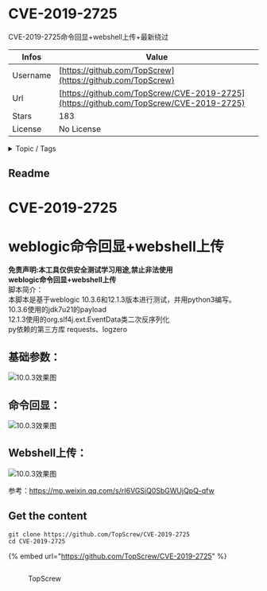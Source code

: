 # CVE-2019-2725

CVE-2019-2725命令回显+webshell上传+最新绕过

| Infos    | Value                                                              |
| -------- | -------------------------------------------------------------------|
| Username | [https://github.com/TopScrew](https://github.com/TopScrew) |
| Url      | [https://github.com/TopScrew/CVE-2019-2725](https://github.com/TopScrew/CVE-2019-2725)                                               |
| Stars    | 183                                                          |
| License  | No License                                                        |

<details>

<summary>Topic / Tags</summary>



</details>

## Readme

# CVE-2019-2725
# weblogic命令回显+webshell上传<br/>
**免责声明:本工具仅供安全测试学习用途,禁止非法使用**<br/>
**weblogic命令回显+webshell上传**<br/>
脚本简介：<br/>
本脚本是基于weblogic 10.3.6和12.1.3版本进行测试，并用python3编写。<br/>
10.3.6使用的jdk7u21的payload<br/>
12.1.3使用的org.slf4j.ext.EventData类二次反序列化<br/>
py依赖的第三方库 requests、logzero<br/>
## 基础参数：
![10.0.3效果图](https://github.com/TopScrew/CVE-2019-2725/blob/master/1560144446677.jpg)
## 命令回显：
![10.0.3效果图](https://github.com/TopScrew/CVE-2019-2725/blob/master/1560144585337.jpg)
## Webshell上传：
![10.0.3效果图](https://github.com/TopScrew/CVE-2019-2725/blob/master/1560144774408.jpg)

参考：https://mp.weixin.qq.com/s/rI6VGSiQ0SbGWUjQpQ-qfw








## Get the content

```
git clone https://github.com/TopScrew/CVE-2019-2725
cd CVE-2019-2725
```

{% embed url="https://github.com/TopScrew/CVE-2019-2725" %}

<figure><img src="https://avatars.githubusercontent.com/u/35072495?v=4" alt=""><figcaption><p>TopScrew</p></figcaption></figure>
